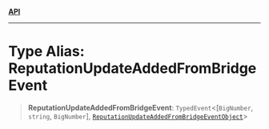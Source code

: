[**API**](../../../README.md)

***

# Type Alias: ReputationUpdateAddedFromBridgeEvent

> **ReputationUpdateAddedFromBridgeEvent**: `TypedEvent`\<\[`BigNumber`, `string`, `BigNumber`\], [`ReputationUpdateAddedFromBridgeEventObject`](../interfaces/ReputationUpdateAddedFromBridgeEventObject.md)\>
